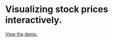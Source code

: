 # Visualizing stock prices interactively.

[View the demo.](http://bl.ocks.org/Justin-Le/d26dd018005fb0861353d1c34f1a28d3)
